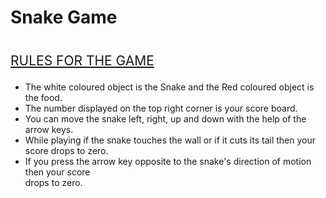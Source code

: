 # Snake Game
<!DOCTYPE html>

<html>

<head>
  <div style=" float: left;">
    <script src="p5.js"></script>
    <script src="sketch.js"></script>
    <script src="snake.js"></script>
  </div>
</head>

<body>
  <div style=" float: right;">
    <p style=" font-size:150%;">
      <u>RULES FOR THE GAME</u>
    </p>
    <p style=" font-size: 100%;">
    <ul>
      <li>
        The white coloured object is the Snake and the Red coloured object is the food.
      </li>
      <li>
        The number displayed on the top right corner is your score board.
      </li>
      <li>
        You can move the snake left, right, up and down with the help of the arrow keys.
      </li>
      <li>
        While playing if the snake touches the wall or if it cuts its tail then your score drops to zero.
      </li>
      <li>
        If you press the arrow key opposite to the snake's direction of motion then your score <br>
        drops to zero.
      </li>
    </ul>
    </p>
  </div>
</body>

</html>
